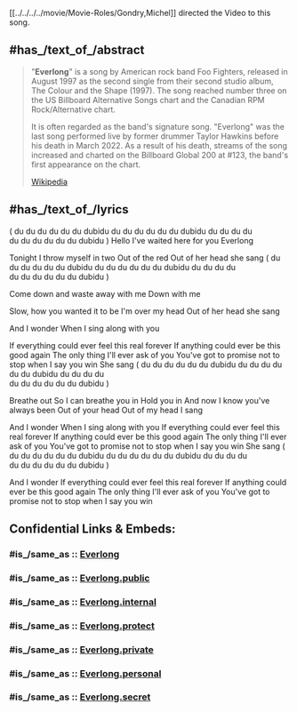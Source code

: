 
[[../../../../movie/Movie-Roles/Gondry,Michel]] directed the Video to this song. 


## #has_/text_of_/abstract 

> "**Everlong**" is a song by American rock band Foo Fighters, released in August 1997 
> as the second single from their second studio album, The Colour and the Shape (1997). 
> The song reached number three on the US Billboard Alternative Songs chart and the Canadian RPM Rock/Alternative chart. 
> 
> It is often regarded as the band's signature song. 
> "Everlong" was the last song performed live by former drummer Taylor Hawkins before his death in March 2022. 
> As a result of his death, streams of the song increased and charted on the Billboard Global 200 at #123, 
> the band's first appearance on the chart.
>
> [Wikipedia](https://en.wikipedia.org/wiki/Everlong)


## #has_/text_of_/lyrics 

(
du du  du du  du du  dubidu
du du  du du  du du  dubidu
du du  du du  
du du  du du  du du  dubidu
)
Hello
I've waited here for you
Everlong


Tonight 
I throw myself in two
Out of the red
Out of her head she sang
(
du du  du du  du du  dubidu
du du  du du  du du  dubidu
du du  du du  
du du  du du  du du  dubidu
)

Come down 
and waste away with me
Down with me

Slow, how 
you wanted it to be
I'm over my head
Out of her head she sang

And I wonder
When I sing along with you

If everything could ever feel this real forever
If anything could ever be this good again
The only thing I'll ever ask of you
You've got to promise not to stop when I say you win
She sang (
du du  du du  du du  dubidu
du du  du du  du du  dubidu
du du  du du  
du du  du du  du du  dubidu
)

  
Breathe out
So I can breathe you in
Hold you in
And now
I know you've always been
Out of your head
Out of my head I sang
  
And I wonder
When I sing along with you
If everything could ever feel this real forever
If anything could ever be this good again
The only thing I'll ever ask of you
You've got to promise not to stop when I say you win
She sang (
du du  du du  du du  dubidu
du du  du du  du du  dubidu
du du  du du  
du du  du du  du du  dubidu
)
  
And I wonder
If everything could ever feel this real forever
If anything could ever be this good again
The only thing I'll ever ask of you
You've got to promise not to stop when I say you win


## Confidential Links & Embeds: 

### #is_/same_as :: [Everlong](/_Standards/Society/Communication/Media/Music/Musician/Music~Band/Foo_Fighters/Everlong.md) 

### #is_/same_as :: [Everlong.public](/_public/Society/Communication/Media/Music/Musician/Music~Band/Foo_Fighters/Everlong.public.md) 

### #is_/same_as :: [Everlong.internal](/_internal/Society/Communication/Media/Music/Musician/Music~Band/Foo_Fighters/Everlong.internal.md) 

### #is_/same_as :: [Everlong.protect](/_protect/Society/Communication/Media/Music/Musician/Music~Band/Foo_Fighters/Everlong.protect.md) 

### #is_/same_as :: [Everlong.private](/_private/Society/Communication/Media/Music/Musician/Music~Band/Foo_Fighters/Everlong.private.md) 

### #is_/same_as :: [Everlong.personal](/_personal/Society/Communication/Media/Music/Musician/Music~Band/Foo_Fighters/Everlong.personal.md) 

### #is_/same_as :: [Everlong.secret](/_secret/Society/Communication/Media/Music/Musician/Music~Band/Foo_Fighters/Everlong.secret.md)

